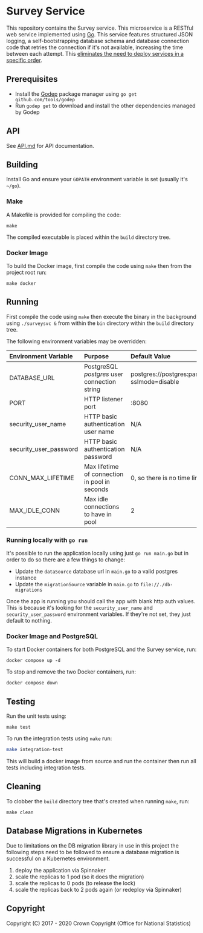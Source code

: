 # Survey Service
This repository contains the Survey service. This microservice is a RESTful web service implemented using [Go](https://golang.org/). This service features structured JSON logging, a self-bootstrapping database schema and database connection code that retries the connection if it's not available, increasing the time between each attempt. This [eliminates the need to deploy services in a specific order](https://medium.com/@kelseyhightower/12-fractured-apps-1080c73d481c).

## Prerequisites
* Install the [Godep](https://github.com/tools/godep) package manager using `go get github.com/tools/godep`
* Run `godep get` to download and install the other dependencies managed by Godep

## API
See [API.md](https://github.com/ONSdigital/rm-survey-service/blob/main/API.md) for API documentation.

## Building
Install Go and ensure your `GOPATH` environment variable is set (usually it's `~/go`).

### Make
A Makefile is provided for compiling the code:

```
make
```

The compiled executable is placed within the `build` directory tree.

### Docker Image
To build the Docker image, first compile the code using `make` then from the project root run:

```
make docker
```

## Running
First compile the code using `make` then execute the binary in the background using `./surveysvc &` from within the `bin` directory within the `build` directory tree.

The following environment variables may be overridden:

| Environment Variable   | Purpose                                       | Default Value                                                   |
|:-----------------------|:----------------------------------------------|:----------------------------------------------------------------|
| DATABASE_URL           | PostgreSQL *postgres* user connection string  | postgres://postgres:password@localhost/postgres?sslmode=disable |
| PORT                   | HTTP listener port                            | :8080                                                           |
| security_user_name     | HTTP basic authentication user name           | N/A                                                             |
| security_user_password | HTTP basic authentication password            | N/A                                                             |
| CONN_MAX_LIFETIME      | Max lifetime of connection in pool in seconds | 0, so there is no time limit                                    |
| MAX_IDLE_CONN          | Max idle connections to have in pool          | 2                                                               |


### Running locally with `go run`

It's possible to run the application locally using just `go run main.go` but in order to do so there are a few things
to change:
- Update the `dataSource` database url in `main.go` to a valid postgres instance
- Update the `migrationSource` variable in `main.go` to `file://./db-migrations`

Once the app is running you should call the app with blank http auth values. This is because it's looking for the
`security_user_name` and `security_user_password` environment variables.  If they're not set, they just default to nothing.

### Docker Image and PostgreSQL
To start Docker containers for both PostgreSQL and the Survey service, run:

```
docker compose up -d
```

To stop and remove the two Docker containers, run:

```
docker compose down
```

## Testing
Run the unit tests using:

```
make test
```

To run the integration tests using `make` run:
```bash
make integration-test
```

This will build a docker image from source and run the container then run all tests including integration tests.


## Cleaning
To clobber the `build` directory tree that's created when running `make`, run:

```
make clean
```

## Database Migrations in Kubernetes
Due to limitations on the DB migration library in use in this project the following steps need to be followed to ensure
a database migration is successful on a Kubernetes environment.

1. deploy the application via Spinnaker
1. scale the replicas to 1 pod (so it does the migration)
1. scale the replicas to 0 pods (to release the lock)
1. scale the replicas back to 2 pods again (or redeploy via Spinnaker)

## Copyright
Copyright (C) 2017 - 2020 Crown Copyright (Office for National Statistics)
